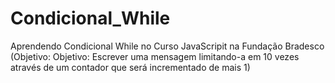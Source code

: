 # Condicional_While
Aprendendo Condicional While no Curso JavaScripit na Fundação Bradesco (Objetivo: Objetivo: Escrever uma mensagem limitando-a em 10 vezes através de um contador que será         incrementado de mais 1)
